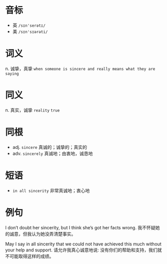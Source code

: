 # 音标

- 英 `/sɪn'serətɪ/`
- 美 `/sɪn'sɪərəti/`

# 词义

n. 诚挚，真挚
`when someone is sincere and really means what they are saying`

# 同义

n. 真实，诚挚
`reality` `true`

# 同根

- adj. `sincere` 真诚的；诚挚的；真实的
- adv. `sincerely` 真诚地；由衷地，诚恳地

# 短语

- `in all sincerity` 非常真诚地；衷心地

# 例句

I don’t doubt her sincerity, but I think she’s got her facts wrong.
我不怀疑她的诚意，但我认为她没弄清楚事实。

May I say in all sincerity that we could not have achieved this much without your help and support.
请允许我真心诚意地说: 没有你们的帮助和支持，我们就不可能取得这样的成绩。


